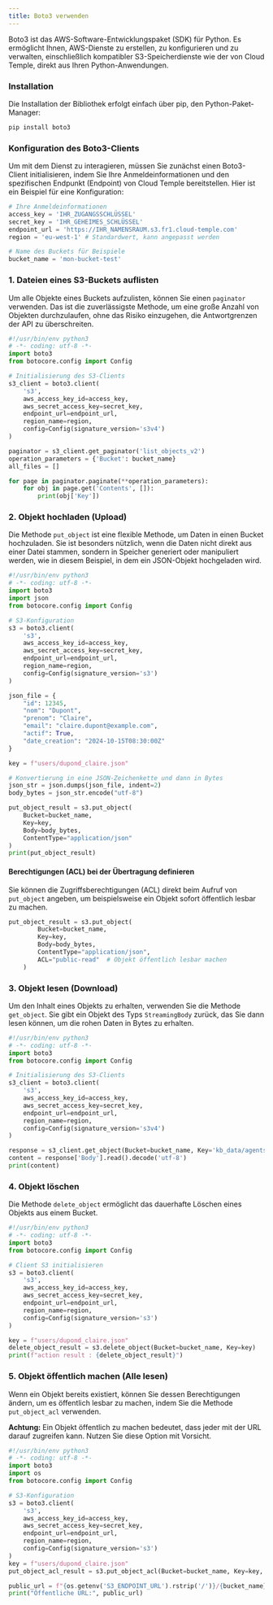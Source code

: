 ```yaml
---
title: Boto3 verwenden
---
```


Boto3 ist das AWS-Software-Entwicklungspaket (SDK) für Python. Es ermöglicht Ihnen, AWS-Dienste zu erstellen, zu konfigurieren und zu verwalten, einschließlich kompatibler S3-Speicherdienste wie der von Cloud Temple, direkt aus Ihren Python-Anwendungen.

### Installation

Die Installation der Bibliothek erfolgt einfach über pip, den Python-Paket-Manager:

```bash
pip install boto3
```

### Konfiguration des Boto3-Clients

Um mit dem Dienst zu interagieren, müssen Sie zunächst einen Boto3-Client initialisieren, indem Sie Ihre Anmeldeinformationen und den spezifischen Endpunkt (Endpoint) von Cloud Temple bereitstellen. Hier ist ein Beispiel für eine Konfiguration:

```python
# Ihre Anmeldeinformationen
access_key = 'IHR_ZUGANGSSCHLÜSSEL'
secret_key = 'IHR_GEHEIMES_SCHLÜSSEL'
endpoint_url = 'https://IHR_NAMENSRAUM.s3.fr1.cloud-temple.com'
region = 'eu-west-1' # Standardwert, kann angepasst werden

# Name des Buckets für Beispiele
bucket_name = 'mon-bucket-test'
```

### 1. Dateien eines S3-Buckets auflisten

Um alle Objekte eines Buckets aufzulisten, können Sie einen `paginator` verwenden. Das ist die zuverlässigste Methode, um eine große Anzahl von Objekten durchzulaufen, ohne das Risiko einzugehen, die Antwortgrenzen der API zu überschreiten.

```python
#!/usr/bin/env python3
# -*- coding: utf-8 -*-
import boto3
from botocore.config import Config

# Initialisierung des S3-Clients
s3_client = boto3.client(
    's3',
    aws_access_key_id=access_key,
    aws_secret_access_key=secret_key,
    endpoint_url=endpoint_url,
    region_name=region,
    config=Config(signature_version='s3v4')
)

paginator = s3_client.get_paginator('list_objects_v2')
operation_parameters = {'Bucket': bucket_name}
all_files = []

for page in paginator.paginate(**operation_parameters):
    for obj in page.get('Contents', []):
        print(obj['Key'])
```

### 2. Objekt hochladen (Upload)

Die Methode `put_object` ist eine flexible Methode, um Daten in einen Bucket hochzuladen. Sie ist besonders nützlich, wenn die Daten nicht direkt aus einer Datei stammen, sondern in Speicher generiert oder manipuliert werden, wie in diesem Beispiel, in dem ein JSON-Objekt hochgeladen wird.

```python
#!/usr/bin/env python3
# -*- coding: utf-8 -*-
import boto3
import json
from botocore.config import Config

# S3-Konfiguration
s3 = boto3.client(
    's3',
    aws_access_key_id=access_key,
    aws_secret_access_key=secret_key,
    endpoint_url=endpoint_url,
    region_name=region,
    config=Config(signature_version='s3')
)

json_file = {
    "id": 12345,
    "nom": "Dupont",
    "prenom": "Claire",
    "email": "claire.dupont@example.com",
    "actif": True,
    "date_creation": "2024-10-15T08:30:00Z"
}

key = f"users/dupond_claire.json"

# Konvertierung in eine JSON-Zeichenkette und dann in Bytes
json_str = json.dumps(json_file, indent=2)
body_bytes = json_str.encode("utf-8")

put_object_result = s3.put_object(
    Bucket=bucket_name,
    Key=key,
    Body=body_bytes,
    ContentType="application/json"
)
print(put_object_result)
```

#### Berechtigungen (ACL) bei der Übertragung definieren

Sie können die Zugriffsberechtigungen (ACL) direkt beim Aufruf von `put_object` angeben, um beispielsweise ein Objekt sofort öffentlich lesbar zu machen.

```python
put_object_result = s3.put_object(
        Bucket=bucket_name,
        Key=key,
        Body=body_bytes,
        ContentType="application/json",
        ACL="public-read"  # Objekt öffentlich lesbar machen
    )
```

### 3. Objekt lesen (Download)

Um den Inhalt eines Objekts zu erhalten, verwenden Sie die Methode `get_object`. Sie gibt ein Objekt des Typs `StreamingBody` zurück, das Sie dann lesen können, um die rohen Daten in Bytes zu erhalten.

```python
#!/usr/bin/env python3
# -*- coding: utf-8 -*-
import boto3
from botocore.config import Config

# Initialisierung des S3-Clients
s3_client = boto3.client(
    's3',
    aws_access_key_id=access_key,
    aws_secret_access_key=secret_key,
    endpoint_url=endpoint_url,
    region_name=region,
    config=Config(signature_version='s3v4')
)

response = s3_client.get_object(Bucket=bucket_name, Key='kb_data/agents/cisco-ucs-specialist.json')
content = response['Body'].read().decode('utf-8')
print(content)
```

### 4. Objekt löschen

Die Methode `delete_object` ermöglicht das dauerhafte Löschen eines Objekts aus einem Bucket.

```python
#!/usr/bin/env python3
# -*- coding: utf-8 -*-
import boto3
from botocore.config import Config

# Client S3 initialisieren
s3 = boto3.client(
    's3',
    aws_access_key_id=access_key,
    aws_secret_access_key=secret_key,
    endpoint_url=endpoint_url,
    region_name=region,
    config=Config(signature_version='s3')
)

key = f"users/dupond_claire.json"
delete_object_result = s3.delete_object(Bucket=bucket_name, Key=key)
print(f"action result : {delete_object_result}")
```

### 5. Objekt öffentlich machen (Alle lesen)

Wenn ein Objekt bereits existiert, können Sie dessen Berechtigungen ändern, um es öffentlich lesbar zu machen, indem Sie die Methode `put_object_acl` verwenden.

**Achtung:** Ein Objekt öffentlich zu machen bedeutet, dass jeder mit der URL darauf zugreifen kann. Nutzen Sie diese Option mit Vorsicht.

```python
#!/usr/bin/env python3
# -*- coding: utf-8 -*-
import boto3
import os
from botocore.config import Config

# S3-Konfiguration
s3 = boto3.client(
    's3',
    aws_access_key_id=access_key,
    aws_secret_access_key=secret_key,
    endpoint_url=endpoint_url,
    region_name=region,
    config=Config(signature_version='s3')
)
key = f"users/dupond_claire.json"
put_object_acl_result = s3.put_object_acl(Bucket=bucket_name, Key=key, ACL="public-read")

public_url = f"{os.getenv('S3_ENDPOINT_URL').rstrip('/')}/{bucket_name}/{key}"
print("Öffentliche URL:", public_url)
